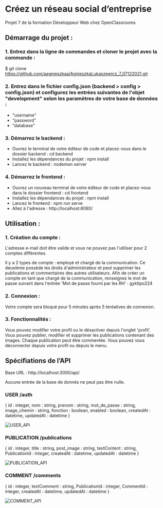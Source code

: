 # Créez un réseau social d’entreprise

Projet 7 de la formation Développeur Web chez OpenClassrooms

## Démarrage du projet :

### 1. Entrez dans la ligne de commandes et cloner le projet avec la commande : 

$ git clone https://github.com/aagnieszkaa/AgnieszkaLukaszewicz_7_07122021.git

### 2. Entrez dans le fichier config.json (backend > config > config.json) et configurez les entrées suivantes de l'objet "development" selon les paramètres de votre base de données :

- "username"
- "password"
- "database"

### 3. Démarrez le backend :

- Ouvrez le terminal de votre éditeur de code et placez-vous dans le dossier backend : 
cd backend
- Installez les dépendances du projet :
npm install
- Lancez le backend :
nodemon server

### 4. Démarrez le frontend :

- Ouvrez un nouveau terminal de votre éditeur de code et placez-vous dans le dossier frontend : 
cd frontend
- Installez les dépendances du projet :
npm install
- Lancez le frontend :
npm run serve
- Allez à l'adresse : http://localhost:8080/

## Utilisation : 

### 1. Création du compte :

L'adresse e-mail doit être valide et vous ne pouvez pas l'utiliser pour 2 comptes différentes.

Il y a 2 types de compte : employé et chargé de la communication. Ce deuxième possède les droits d'administrateur et peut supprimer les publications et commentaires des autres utilisateurs. Afin de créer un compte en tant que chargé de la communication, renseignez le mot de passe suivant dans l'entrée 'Mot de passe fourni par les RH' : 
gyktlpo224

### 2. Connexion :

Votre compte sera bloqué pour 5 minutes après 5 tentatives de connexion. 

### 3. Fonctionnalités : 

Vous pouvez modifier votre profil ou le désactiver depuis l'onglet 'profil'.
Vous pouvez publier, modifier et supprimer les publications contenant des images. Chaque publication peut être commentée. 
Vous pouvez vous déconnecter depuis votre profil ou depuis le menu.

## Spécifiations de l’API

Base URL : http://localhost:3000/api/

Aucune entrée de la base de donnés ne peut pas être nulle.

### USER /auth

{ id : integer, nom : string, prenom : string, mot_de_passe : string, image_chemin : string, fonction : boolean, enabled : boolean, createdAt : datetime, updatedAt : datetime }

![USER_API](https://user-images.githubusercontent.com/81988403/149644642-e66e2c53-5cad-4803-8cec-9225cf19edc5.PNG)

### PUBLICATION /publications

{ id : integer, title : string, post_image : string, textContent : string, PublicationId : integer, createdAt : datetime, updatedAt : datetime }

![PUBLICATION_API](https://user-images.githubusercontent.com/81988403/149644648-a685de82-8133-4bb4-8c7f-cc46163b418c.PNG)
### COMMENT /comments

{ id : integer, textComment : string, PublicationId : integer, CommentId : integer, createdAt : datetime, updatedAt : datetime }

![COMMENT_API](https://user-images.githubusercontent.com/81988403/149644667-62450642-2114-40e8-96ca-3e4820e693eb.PNG)




